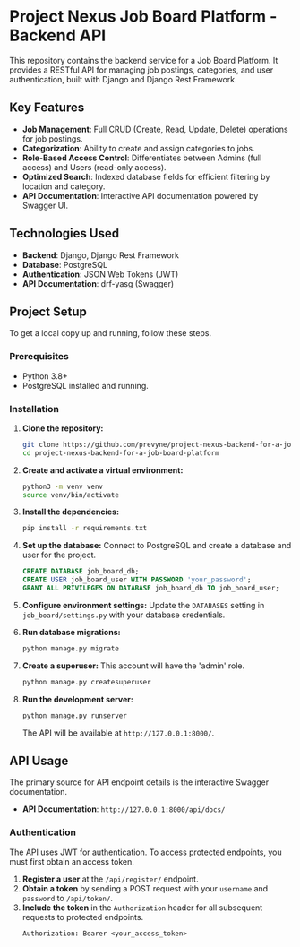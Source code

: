 # Project Nexus Job Board Platform - Backend API

This repository contains the backend service for a Job Board Platform. It provides a RESTful API for managing job postings, categories, and user authentication, built with Django and Django Rest Framework.

## Key Features

* **Job Management**: Full CRUD (Create, Read, Update, Delete) operations for job postings.
* **Categorization**: Ability to create and assign categories to jobs.
* **Role-Based Access Control**: Differentiates between Admins (full access) and Users (read-only access).
* **Optimized Search**: Indexed database fields for efficient filtering by location and category.
* **API Documentation**: Interactive API documentation powered by Swagger UI.

## Technologies Used

* **Backend**: Django, Django Rest Framework
* **Database**: PostgreSQL
* **Authentication**: JSON Web Tokens (JWT)
* **API Documentation**: drf-yasg (Swagger)

## Project Setup

To get a local copy up and running, follow these steps.

### Prerequisites

* Python 3.8+
* PostgreSQL installed and running.

### Installation

1.  **Clone the repository:**
    ```sh
    git clone https://github.com/prevyne/project-nexus-backend-for-a-job-board-platform.git
    cd project-nexus-backend-for-a-job-board-platform
    ```

2.  **Create and activate a virtual environment:**
    ```sh
    python3 -m venv venv
    source venv/bin/activate
    ```

3.  **Install the dependencies:**
    ```sh
    pip install -r requirements.txt
    ```

4.  **Set up the database:**
    Connect to PostgreSQL and create a database and user for the project.
    ```sql
    CREATE DATABASE job_board_db;
    CREATE USER job_board_user WITH PASSWORD 'your_password';
    GRANT ALL PRIVILEGES ON DATABASE job_board_db TO job_board_user;
    ```

5.  **Configure environment settings:**
    Update the `DATABASES` setting in `job_board/settings.py` with your database credentials.

6.  **Run database migrations:**
    ```sh
    python manage.py migrate
    ```

7.  **Create a superuser:**
    This account will have the 'admin' role.
    ```sh
    python manage.py createsuperuser
    ```

8.  **Run the development server:**
    ```sh
    python manage.py runserver
    ```
    The API will be available at `http://127.0.0.1:8000/`.

## API Usage

The primary source for API endpoint details is the interactive Swagger documentation.

* **API Documentation**: `http://127.0.0.1:8000/api/docs/`

### Authentication

The API uses JWT for authentication. To access protected endpoints, you must first obtain an access token.

1.  **Register a user** at the `/api/register/` endpoint.
2.  **Obtain a token** by sending a POST request with your `username` and `password` to `/api/token/`.
3.  **Include the token** in the `Authorization` header for all subsequent requests to protected endpoints.
    ```
    Authorization: Bearer <your_access_token>
    ```
